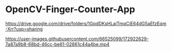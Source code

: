 # OpenCV-Finger-Counter-App

https://drive.google.com/drive/folders/1GpdDKsHLaiTmqCiE64dG5aEfzEqm-Xrr?usp=sharing

https://user-images.githubusercontent.com/66525099/172922629-7a87a9b8-68bd-46cc-be61-02861c44a4be.mp4
